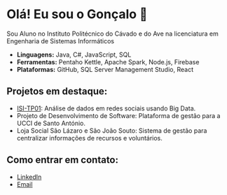 # Olá! Eu sou o Gonçalo 👋

Sou Aluno no Instituto Politécnico do Cávado e do Ave na licenciatura em Engenharia de Sistemas Informáticos

- **Linguagens:** Java, C#, JavaScript, SQL
- **Ferramentas:** Pentaho Kettle, Apache Spark, Node.js, Firebase
- **Plataformas:** GitHub, SQL Server Management Studio, React

## Projetos em destaque:
- [ISI-TP01](https://github.com/Goncalo04Costa/ISI-TP01): Análise de dados em redes sociais usando Big Data.
- Projeto de Desenvolvimento de Software: Plataforma de gestão para a UCCI de Santo António.
- Loja Social São Lázaro e São João Souto: Sistema de gestão para centralizar informações de recursos e voluntários.

## Como entrar em contato:
- [LinkedIn](https://www.linkedin.com/in/seu-perfil)
- [Email](mailto:seu-email@exemplo.com)
